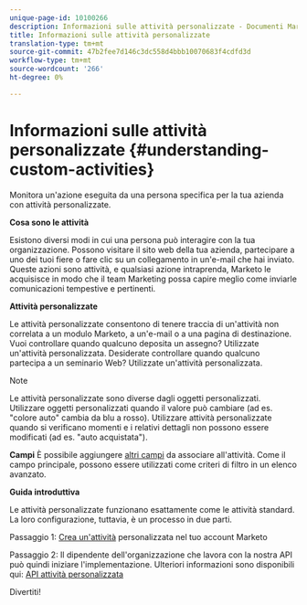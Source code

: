 ```yaml
---
unique-page-id: 10100266
description: Informazioni sulle attività personalizzate - Documenti Marketo - Documentazione prodotto
title: Informazioni sulle attività personalizzate
translation-type: tm+mt
source-git-commit: 47b2fee7d146c3dc558d4bbb10070683f4cdfd3d
workflow-type: tm+mt
source-wordcount: '266'
ht-degree: 0%

---
```



# Informazioni sulle attività personalizzate {#understanding-custom-activities}

Monitora un&#39;azione eseguita da una persona specifica per la tua azienda con attività personalizzate.

**Cosa sono le attività**

Esistono diversi modi in cui una persona può interagire con la tua organizzazione. Possono visitare il sito web della tua azienda, partecipare a uno dei tuoi fiere o fare clic su un collegamento in un&#39;e-mail che hai inviato. Queste azioni sono attività, e qualsiasi azione intraprenda, Marketo le acquisisce in modo che il team Marketing possa capire meglio come inviarle comunicazioni tempestive e pertinenti.

**Attività personalizzate**

Le attività personalizzate consentono di tenere traccia di un&#39;attività non correlata a un modulo Marketo, a un&#39;e-mail o a una pagina di destinazione. Vuoi controllare quando qualcuno deposita un assegno? Utilizzate un&#39;attività personalizzata. Desiderate controllare quando qualcuno partecipa a un seminario Web? Utilizzate un&#39;attività personalizzata.

>[!NOTE]
>
>Le attività personalizzate sono diverse dagli oggetti personalizzati. Utilizzare oggetti personalizzati quando il valore può cambiare (ad es. &quot;colore auto&quot; cambia da blu a rosso). Utilizzare attività personalizzate quando si verificano momenti e i relativi dettagli non possono essere modificati (ad es. &quot;auto acquistata&quot;).

**Campi** È possibile aggiungere [altri campi](https://docs.marketo.com/x/Mx6a) da associare all&#39;attività. Come il campo principale, possono essere utilizzati come criteri di filtro in un elenco avanzato.

**Guida introduttiva**

Le attività personalizzate funzionano esattamente come le attività standard. La loro configurazione, tuttavia, è un processo in due parti.

Passaggio 1: [Crea un&#39;attività](create-a-custom-activity.md) personalizzata nel tuo account Marketo

Passaggio 2: Il dipendente dell&#39;organizzazione che lavora con la nostra API può quindi iniziare l&#39;implementazione. Ulteriori informazioni sono disponibili qui: [API attività personalizzata](http://developers.marketo.com/documentation/rest/add-custom-activities/)

Divertiti!
